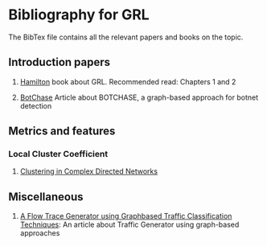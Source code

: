 # Bibliography for GRL

The BibTex file contains all the relevant papers and books on the topic.

## Introduction papers

1.  [Hamilton](https://www.dropbox.com/s/uk1sadghzloqkug/hamilton-grl-book-2020.pdf?dl=1) book about GRL. Recommended read: Chapters 1 and 2

2.  [BotChase](https://www.dropbox.com/s/cdsl34lmf749e4l/daya-botchase-article-2020.pdf?dl=1) Article about BOTCHASE, a graph-based approach for botnet detection

## Metrics and features

### Local Cluster Coefficient

1.  [Clustering in Complex Directed Networks](https://arxiv.org/pdf/physics/0612169.pdf)

## Miscellaneous

1.  [A Flow Trace Generator using Graphbased Traffic Classification Techniques](https://www.dropbox.com/s/s0jjs27ng6fvi6d/1815396.1815503.pdf?dl=1): An article about Traffic Generator using graph-based approaches
